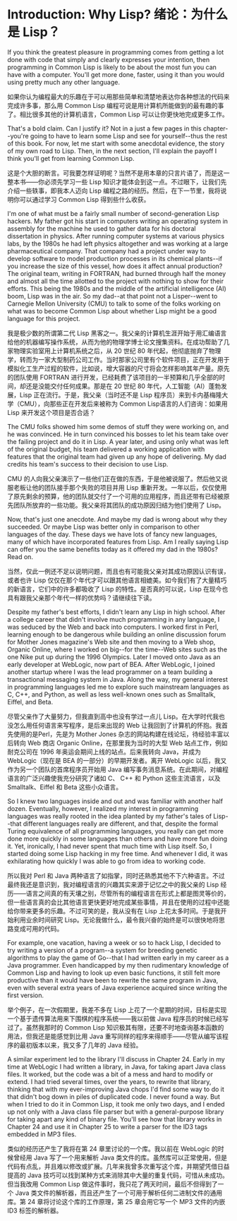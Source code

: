 # Introduction: Why Lisp? 绪论：为什么是 Lisp？

If you think the greatest pleasure in programming comes from getting a
lot done with code that simply and clearly expresses your intention,
then programming in Common Lisp is likely to be about the most fun you
can have with a computer. You'll get more done, faster, using it than
you would using pretty much any other language.

如果你认为编程最大的乐趣在于可以用那些简单和清楚地表达你各种想法的代码来完成许多事，那么用
Common Lisp 编程可说是用计算机所能做到的最有趣的事了。相比很多其他的计算机语言，Common
Lisp 可以让你更快地完成更多工作。

That's a bold claim. Can I justify it? Not in a just a few pages in
this chapter--you're going to have to learn some Lisp and see for
yourself--thus the rest of this book. For now, let me start with some
anecdotal evidence, the story of my own road to Lisp. Then, in the
next section, I'll explain the payoff I think you'll get from learning
Common Lisp.

这是个大胆的断言。可我要怎样证明呢？当然不是用本章的只言片语了，而是这一整本书——你必须先学习一些
Lisp 知识才能体会到这一点。不过眼下，让我们先介绍一些轶事，即我本人迈向 Lisp
编程之路的经历。然后，在下一节里，我将说明你可以通过学习 Common Lisp 得到些什么收获。

I'm one of what must be a fairly small number of second-generation
Lisp hackers. My father got his start in computers writing an
operating system in assembly for the machine he used to gather data
for his doctoral dissertation in physics. After running computer
systems at various physics labs, by the 1980s he had left physics
altogether and was working at a large pharmaceutical company. That
company had a project under way to develop software to model
production processes in its chemical plants--if you increase the size
of this vessel, how does it affect annual production? The original
team, writing in FORTRAN, had burned through half the money and almost
all the time allotted to the project with nothing to show for their
efforts. This being the 1980s and the middle of the artificial
intelligence (AI) boom, Lisp was in the air. So my dad--at that point
not a Lisper--went to Carnegie Mellon University (CMU) to talk to some
of the folks working on what was to become Common Lisp about whether
Lisp might be a good language for this project.

我是极少数的所谓第二代 Lisp
黑客之一。我父亲的计算机生涯开始于用汇编语言给他的机器编写操作系统，从而为他的物理学博士论文搜集资料。在成功帮助了几家物理实验室用上计算机系统之后，从
20 世纪 80
年代起，他彻底抛弃了物理学，转而为一家大型制药公司工作。当时那家公司里有个软件项目，正在开发用于模拟化工生产过程的软件，比如说，增大容器的尺寸将会怎样影响其年产量。原先的团队使用
FORTRAN 进行开发，已经耗费了该项目的一半预算和几乎全部的时间，却还是没能交付任何成果。那是在
20 世纪 80 年代，人工智能（AI）蓬勃发展，Lisp
正在流行。于是，我父亲（当时还不是 Lisp 程序员）来到卡内基梅隆大学（CMU），向那些正在开发后来被称为
Common Lisp语言的人们咨询：如果用 Lisp 来开发这个项目是否合适？

The CMU folks showed him some demos of stuff they were working on, and
he was convinced. He in turn convinced his bosses to let his team take
over the failing project and do it in Lisp. A year later, and using
only what was left of the original budget, his team delivered a
working application with features that the original team had given up
any hope of delivering. My dad credits his team's success to their
decision to use Lisp.

CMU 的人向我父亲演示了一些他们正在做的东西，于是他被说服了。然后他又说服老板让他的团队接手那个失败的项目并用
Lisp 重新开发。一年以后，仅仅使用了原先剩余的预算，他的团队就交付了一个可用的应用程序，而且还带有已经被原先团队所放弃的一些功能。我父亲将其团队的成功原因归结为他们使用了 Lisp。

Now, that's just one anecdote. And maybe my dad is wrong about why
they succeeded. Or maybe Lisp was better only in comparison to other
languages of the day. These days we have lots of fancy new languages,
many of which have incorporated features from Lisp. Am I really saying
Lisp can offer you the same benefits today as it offered my dad in the
1980s? Read on.

当然，仅此一例还不足以说明问题，而且也有可能我父亲对其成功原因认识有误，或者也许 Lisp
仅仅在那个年代才可以跟其他语言相媲美。如今我们有了大量精巧的新语言，它们中的许多都吸收了
Lisp 的特性。是否真的可以说，Lisp 在现今也具有跟我父亲那个年代一样的优势吗？请继续往下读。

Despite my father's best efforts, I didn't learn any Lisp in high
school. After a college career that didn't involve much programming in
any language, I was seduced by the Web and back into computers. I
worked first in Perl, learning enough to be dangerous while building
an online discussion forum for Mother Jones magazine's Web site and
then moving to a Web shop, Organic Online, where I worked on big--for
the time--Web sites such as the one Nike put up during the 1996
Olympics. Later I moved onto Java as an early developer at WebLogic,
now part of BEA. After WebLogic, I joined another startup where I was
the lead programmer on a team building a transactional messaging
system in Java. Along the way, my general interest in programming
languages led me to explore such mainstream languages as C, C++, and
Python, as well as less well-known ones such as Smalltalk, Eiffel, and
Beta.

尽管父亲作了大量努力，但我直到高中也没有学过一点儿
Lisp。在大学时代我也没怎么用任何语言来写程序，是后来出现的
Web 让我回到了计算机的怀抱。我首先使用的是Perl，先是为 Mother
Jones 杂志的网站构建在线论坛，待经验丰富以后转向 Web 商店 Organic
Online，在那里我为当时的大型 Web 站点工作，例如耐克公司在
1996 年奥运会期间上线的站点。后来我转向 Java，并成为 WebLogic（现在是
BEA 的一部分）的早期开发者。离开 WebLogic
以后，我又作为另一个团队的首席程序员开始用 Java
编写事务消息系统。在此期间，对编程语言的广泛兴趣使我充分研究了诸如 C、
C++ 和 Python 这些主流语言，以及 Smalltalk、Eiffel 和 Beta
这些小众语言。

So I knew two languages inside and out and was familiar with another
half dozen. Eventually, however, I realized my interest in programming
languages was really rooted in the idea planted by my father's tales
of Lisp--that different languages really are different, and that,
despite the formal Turing equivalence of all programming languages,
you really can get more done more quickly in some languages than
others and have more fun doing it. Yet, ironically, I had never spent
that much time with Lisp itself. So, I started doing some Lisp hacking
in my free time. And whenever I did, it was exhilarating how quickly I
was able to go from idea to working code.

所以我对 Perl 和 Java
两种语言了如指掌，同时还熟悉其他不下六种语言。不过最终我还是意识到，我对编程语言的兴趣其实来源于记忆之中的我父亲的
Lisp 经历——语言之间真的有天壤之别，尽管所有的编程语言在形式上都是图灵等价的，但一些语言真的会比其他语言更快更好地完成某些事情，并且在使用的过程中还能给你带来更多的乐趣。不过可笑的是，我从没有在
Lisp 上花太多时间。于是我开始利用业余时间研究
Lisp。无论我做什么，最令我兴奋的始终是可以很快地将思路变成可用的代码。

For example, one vacation, having a week or so to hack Lisp, I decided
to try writing a version of a program--a system for breeding genetic
algorithms to play the game of Go--that I had written early in my
career as a Java programmer. Even handicapped by my then rudimentary
knowledge of Common Lisp and having to look up even basic functions,
it still felt more productive than it would have been to rewrite the
same program in Java, even with several extra years of Java experience
acquired since writing the first version.

举个例子，在一次假期里，我差不多在 Lisp
上花了一个星期的时间，目标是实现一个基于遗传算法用来下围棋的程序系统——我以前做
Java 程序员的时候已经写过了。虽然我那时的 Common
Lisp 知识极其有限，还要不时地查询基本函数的用法，但我还是能感觉到比用
Java 重写同样的程序来得顺手——尽管从编写该程序的最初版本以来，我又多了几年的
Java 经验。

A similar experiment led to the library I'll discuss in
Chapter 24. Early in my time at WebLogic I had written a library, in
Java, for taking apart Java class files. It worked, but the code was a
bit of a mess and hard to modify or extend. I had tried several times,
over the years, to rewrite that library, thinking that with my
ever-improving Java chops I'd find some way to do it that didn't bog
down in piles of duplicated code. I never found a way. But when I
tried to do it in Common Lisp, it took me only two days, and I ended
up not only with a Java class file parser but with a general-purpose
library for taking apart any kind of binary file. You'll see how that
library works in Chapter 24 and use it in Chapter 25 to write a parser
for the ID3 tags embedded in MP3 files.

类似的经历还产生了我将在第 24 章里讨论的一个库。我以前在 WebLogic
的时候曾经用 Java 写了一个用来解析 Java
类文件的库。虽然库可以正常使用，但是代码有点乱，并且难以修改或扩展。几年来我曾多次重写这个库，并期望凭借日益提高的
Java 技巧可以找到某种方式来消除其中大量的重复代码，可惜从未成功。但当我改用
Common Lisp 做这件事时，我只花了两天时间，最后不但得到了一个 Java
类文件的解析器，而且还产生了一个可用于解析任何二进制文件的通用库。第
24 章将讨论这个库的工作原理，第 25 章会用它写一个 MP3 文件的内嵌 ID3
标签的解析器。
